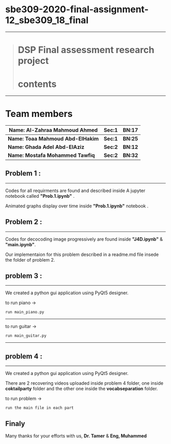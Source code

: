 # sbe309-2020-final-assignment-12_sbe309_18_final
*****************************************************************
> # DSP Final assessment research project
>
> # **contents**

------

# Team members

| Name: Al-Zahraa Mahmoud Ahmed       | **Sec:1** | **BN:17** |
| ----------------------------------- | --------- | --------- |
| **Name: Toaa Mahmoud Abd-ElHakim**  | **Sec:1** | **BN:25** |
| **Name: Ghada Adel Abd-ElAziz**     | **Sec:2** | **BN:12** |
| **Name: Mostafa Mohammed Tawfiq**   | **Sec:2** | **BN:32** |



## **Problem 1** :
******************
Codes for all requirments are found and described inside A jupyter notebook called **"Prob.1.ipynb"** .

Animated graphs display over time inside **"Prob.1.ipynb"** notebook .

## **Problem 2**  :
*******************
Codes for decocoding image progressively are found inside **"J4D.ipynb"** & **"main.ipynb"**.

Our implementaion for this problem described in a readme.md file insede the folder of problem 2.

## **problem 3** :
******************
We created a python gui application using PyQt5 designer.

  to run piano ->  
  ```
  run main_piano.py
  ```
  ***************************************
  to run guitar ->
  ```
  run main_guitar.py
  ```
  **********************************
  
 ## **problem 4** :
 ******************
  We created a python gui application using PyQt5 designer.
  
There are 2 recovering videos uploaded inside problem 4 folder, one inside **coktailparty** folder and the other one inside the **vocabseparation** folder.
  
  to run problem ->
  ```
  run the main file in each part
  ```
  
  ## Finaly
  
  Many thanks for your efforts with us, **Dr. Tamer** & **Eng, Muhammed**
  
  
  
